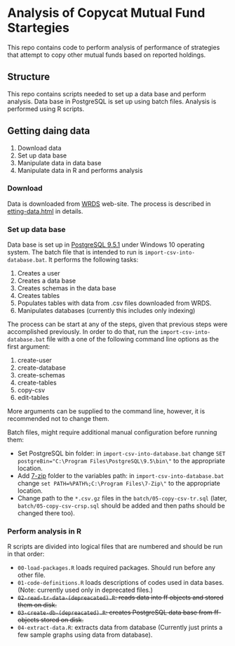 # Analysis of Copycat Mutual Fund Startegies
This repo contains code to perform analysis of performance of strategies that attempt to copy other mutual funds based on reported holdings.

## Structure
This repo contains scripts needed to set up a data base and perform analysis. Data base in PostgreSQL is set up using batch files. Analysis is performed using R scripts.

## Getting daing data
1. Download data
2. Set up data base
3. Manipulate data in data base
4. Manipulate data in R and performs analysis

### Download 
Data is downloaded from [WRDS](https://wrds-web.wharton.upenn.edu/) web-site. The process is described in [etting-data.html](./getting-data.html) in details.

### Set up data base
Data base is set up in [PostgreSQL 9.5.1](http://www.enterprisedb.com/products-services-training/pgdownload#windows) under Windows 10 operating system. The batch file that is intended to run is `import-csv-into-database.bat`. It performs the following tasks:

1. Creates a user
2. Creates a data base
3. Creates schemas in the data base
4. Creates tables
5. Populates tables with data from .csv files downloaded from WRDS.
6. Manipulates databases (currently this includes only indexing)

The process can be start at any of the steps, given that previous steps were accomplished previously. In order to do that, run the `import-csv-into-database.bat` file with a one of the following command line options as the first argument:

1. create-user
2. create-database
3. create-schemas
4. create-tables
5. copy-csv
6. edit-tables

More arguments can be supplied to the command line, however, it is recommended not to change them.

Batch files, might require additional manual configuration before running them:

- Set PostgreSQL bin folder: in `import-csv-into-database.bat` change `SET postgreBin="C:\Program Files\PostgreSQL\9.5\bin\"` to the appropriate location.
- Add [7-zip](http://www.7-zip.org/download.html) folder to the variables path: in `import-csv-into-database.bat` change `set PATH=%PATH%;C:\Program Files\7-Zip\"` to the appropriate location.
- Change path to the `*.csv.gz` files in the `batch/05-copy-csv-tr.sql` (later, `batch/05-copy-csv-crsp.sql` should be added and then paths should be changed there too).

### Perform analysis in R
R scripts are divided into logical files that are numbered and should be run in that order:

- `00-load-packages.R` loads required packages. Should run before any other file.
- `01-code-definitions.R` loads descriptions of codes used in data bases. (Note: currently used only in deprecated files.)
- ~~`02-read-tr-data-(depreacated).R`: reads data into ff objects and stored them on disk.~~ 
- ~~`03-create-db-(depreacated).R`: creates PostgreSQL data base from ff-objects stored on disk.~~ 
- `04-extract-data.R`: extracts data from database (Currently just prints a few sample graphs using data from database). 